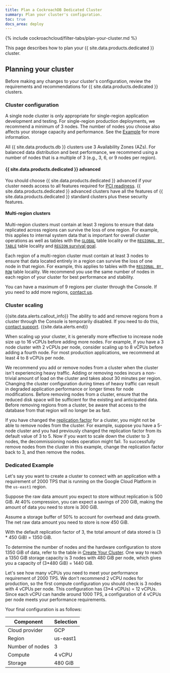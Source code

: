 ```yaml
---
title: Plan a CockroachDB Dedicated Cluster
summary: Plan your cluster's configuration.
toc: true
docs_area: deploy
---
```


{% include cockroachcloud/filter-tabs/plan-your-cluster.md %}

This page describes how to plan your {{ site.data.products.dedicated }} cluster.

## Planning your cluster

Before making any changes to your cluster's configuration, review the requirements and recommendations for {{ site.data.products.dedicated }} clusters.

### Cluster configuration

A single node cluster is only appropriate for single-region application development and testing. For single-region production deployments, we recommend a minimum of 3 nodes. The number of nodes you choose also affects your storage capacity and performance. See the [Example](#dedicated-example) for more information.

All {{ site.data.products.db }} clusters use 3 Availability Zones (AZs). For balanced data distribution and best performance, we recommend using a number of nodes that is a multiple of 3 (e.g., 3, 6, or 9 nodes per region).

#### {{ site.data.products.dedicated }} advanced

You should choose {{ site.data.products.dedicated }} advanced if your cluster needs access to all features required for [PCI readiness](../{{site.versions["stable"]}}/security-reference/security-overview.html). {{ site.data.products.dedicated }} advanced clusters have all the features of {{ site.data.products.dedicated }} standard clusters plus these security features.

#### Multi-region clusters

Multi-region clusters must contain at least 3 regions to ensure that data replicated across regions can survive the loss of one region. For example, this applies to internal system data that is important for overall cluster operations as well as tables with the [`GLOBAL`](../{{site.current_cloud_version}}/global-tables.html) table locality or the [`REGIONAL BY TABLE`](../{{site.current_cloud_version}}/regional-tables.html#regional-tables) table locality and [`REGION` survival goal](../{{site.current_cloud_version}}/multiregion-overview.html#surviving-region-failures).

Each region of a multi-region cluster must contain at least 3 nodes to ensure that data located entirely in a region can survive the loss of one node in that region. For example, this applies to tables with the [`REGIONAL BY ROW`](../{{site.current_cloud_version}}/regional-tables.html#regional-by-row-tables) table locality. We recommend you use the same number of nodes in each region of your cluster for best performance and stability.

You can have a maximum of 9 regions per cluster through the Console. If you need to add more regions, [contact us](https://support.cockroachlabs.com).

### Cluster scaling

{{site.data.alerts.callout_info}}
The ability to add and remove regions from a cluster through the Console is temporarily disabled. If you need to do this, [contact support](https://support.cockroachlabs.com).
{{site.data.alerts.end}}

When scaling up your cluster, it is generally more effective to increase node size up to 16 vCPUs before adding more nodes. For example, if you have a 3 node cluster with 2 vCPUs per node, consider scaling up to 8 vCPUs before adding a fourth node. For most production applications, we recommend at least 4 to 8 vCPUs per node.

We recommend you add or remove nodes from a cluster when the cluster isn't experiencing heavy traffic. Adding or removing nodes incurs a non-trivial amount of load on the cluster and takes about 30 minutes per region. Changing the cluster configuration during times of heavy traffic can result in degraded application performance or longer times for node modifications. Before removing nodes from a cluster, ensure that the reduced disk space will be sufficient for the existing and anticipated data. Before removing regions from a cluster, be aware that access to the database from that region will no longer be as fast.

If you have changed the [replication factor](../{{site.current_cloud_version}}/configure-replication-zones.html) for a cluster, you might not be able to remove nodes from the cluster. For example, suppose you have a 5-node cluster and you had previously changed the replication factor from its default value of 3 to 5. Now if you want to scale down the cluster to 3 nodes, the decommissioning nodes operation might fail. To successfully remove nodes from the cluster in this example, change the replication factor back to 3, and then remove the nodes.

### Dedicated Example

Let's say you want to create a cluster to connect with an application with a requirement of 2000 TPS that is running on the Google Cloud Platform in the `us-east1` region.

Suppose the raw data amount you expect to store without replication is 500 GiB.
At 40% compression, you can expect a savings of 200 GiB, making the amount of data you need to store is 300 GiB.

Assume a storage buffer of 50% to account for overhead and data growth. The net raw data amount you need to store is now 450 GiB.

With the default replication factor of 3, the total amount of data stored is (3 * 450 GiB) = 1350 GiB.

To determine the number of nodes and the hardware configuration to store 1350 GiB of data, refer to the table in [Create Your Cluster](create-your-cluster.html#step-2-select-the-cloud-provider). One way to reach a 1350 GiB storage capacity is 3 nodes with 480 GiB per node, which gives you a capacity of (3*480 GiB) = 1440 GiB.

Let's see how many vCPUs you need to meet your performance requirement of 2000 TPS. We don't recommend 2 vCPU nodes for production, so the first compute configuration you should check is 3 nodes with 4 vCPUs per node. This configuration has (3*4 vCPUs) = 12 vCPUs. Since each vCPU can handle around 1000 TPS, a configuration of 4 vCPUs per node meets your performance requirements.

Your final configuration is as follows:

Component | Selection
----------|----------
Cloud provider | GCP
Region | us-east1
Number of nodes | 3
Compute | 4 vCPU
Storage | 480 GiB
